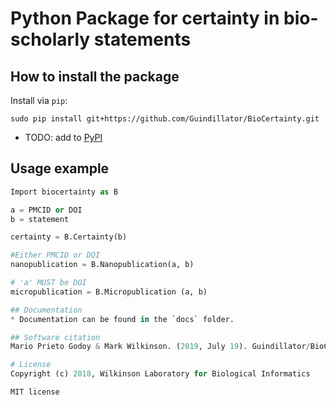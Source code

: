 # Python Package for certainty in bio-scholarly statements

## How to install the package
Install via `pip`:

```
sudo pip install git+https://github.com/Guindillator/BioCertainty.git
```

 - TODO: add to [PyPI](https://pypi.org/)

## Usage example
```python
Import biocertainty as B

a = PMCID or DOI
b = statement

certainty = B.Certainty(b)

#Either PMCID or DOI
nanopublication = B.Nanopublication(a, b)

# 'a' MUST be DOI
micropublication = B.Micropublication (a, b)

## Documentation
* Documentation can be found in the `docs` folder.

## Software citation
Mario Prieto Godoy & Mark Wilkinson. (2019, July 19). Guindillator/BioCertainty: First release of BioCertainty package (Version v1.0.1). Zenodo. http://doi.org/10.5281/zenodo.3343049

# License
Copyright (c) 2018, Wilkinson Laboratory for Biological Informatics

MIT license
